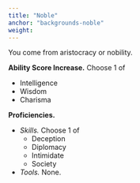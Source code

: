 ```yaml
---
title: "Noble"
anchor: "backgrounds-noble"
weight:
---
```


You come from aristocracy or nobility.

**Ability Score Increase.** Choose 1 of 

- Intelligence
- Wisdom
- Charisma

**Proficiencies.**

- *Skills.*  Choose 1 of
  - Deception
  - Diplomacy
  - Intimidate
  - Society
- *Tools.*  None.  

